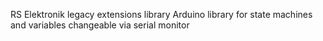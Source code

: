 RS Elektronik legacy extensions library
Arduino library for state machines and variables changeable via serial monitor
